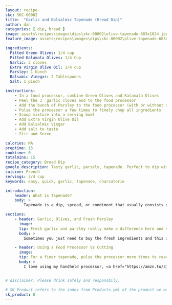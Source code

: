 ```yaml
---
layout: recipe
skc: SKC-00002
title:  "Garlic and Balsalmic Tapenade (Bread Dip)"
author: dan
categories: [ dip, bread ]
image: assets\recipes\images\dips\skc-00002\olive-tapenade-683x1024.jpg
feature_image: assets\recipes\images\dips\skc-00002\olive-tapenade-683x1024.jpg

ingredients:
  Pitted Green Olives: 1/4 cup
  Pitted Kalamata Olives: 1/4 Cup
  Garlic: 3 cloves
  Extra Virgin Olive Oil: 1/4 cup
  Parsley: 1 bunch
  Balsamic Vinegar: 2 Tablespoons
  Salt: 1 pinch

instructions:
    - In a food processor, combine Green Olives and Kalamata Olives
    - Peel the 3  garlic cloves and to the food processor
    - Add the bunch of Parsley to the food processor (with or without stems, your choice)
    - Pulse the processor a few times to finely chop all ingredients
    - Scoop mixture into a serving bowl
    - Add Extra Virgin Olive Oil
    - Add Balsalmic Vingar
    - Add salt to taste
    - Stir and Serve

calories: NA
preptime: 15
cooktime: 0
totalmins: 15
recipe_category: Bread Dip
google_description: Tasty garlic, parsely, tapenade. Perfect to dip with fresh toasted bread and to serve along side of a charcuterie board.
cuisine: French
servings: 3/4 cup
keywords: easy, quick, garlic, tapenade, charcuterie

introduction: 
    header: What is Tapenade?
    body: >
        Tapenade is a dip, spread, or condiment that usually consists of pureed olives, capers, and anchoives. It orginated from France and Mackenzie and I really love it with some freshly toasted bread and a nice glass of white wine. Our take on a classic tapenade does not use anchovies or capers and it is pretty quick to throw together!

sections:
    - header: Garlic, Olives, and Fresh Parsley
      image: 
      tip: Fresh garlic and parsley really make a difference here and should be used over dried spices.
      body: >
        Sometimes you just need to buy the fresh ingredients and this is one of those times. Finely chopped fresh garlic just adds the extra ounce of flavor this dish needs to be truly fantastic. Fresh parsley is flavorful and brings a wonderful aroma to the dip that just cannot be beat by dried spices. It also adds a deep green color that, in my opinion, compliments the red from the olives and the white from the garlic! 

    - header: Using a Food Processor Vs Cutting
      image: 
      tip: For a finer tapenade, pulse the processor more times to reach the consistency you want.
      body: >
        I love using my handheld processor, <a href="https://amzn.to/3jIGWZG">Cuisinart Hand Blender</a>, it is quick and easy to especially for this recipe. I know not everyone has one and it truly is not required to create this dish. Just take your time and mince the olives, garlic, and parsely. Combine those ingredients into a servicing bowl and then move on to adding the oil, vinegar, and salt!


# disclaimer: Please drink safely and responsbily.

# SK Product refers to the index from Products.yml of the product we want to show on this page 
sk_product: 0
---
```




